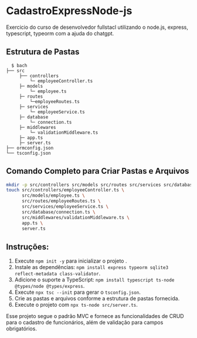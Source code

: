 # CadastroExpressNode-js
Exercicio do curso de desenvolvedor fullstacl utilizando o node.js, express, typescript, typeorm com a ajuda do chatgpt.

## Estrutura de Pastas
```shell
  $ bach
├── src
     ├── controllers
         └─ employeeController.ts
     ├─ models
         └─ employee.ts
     ├─ routes
         └─employeeRoutes.ts
     ├─ services
         └─ employeeService.ts
     ├─ database
         └─ connection.ts
     ├─ middlewares
         └─ validationMiddleware.ts
     ├─ app.ts
     ├─ server.ts
├── ormconfig.json
└── tsconfig.json

```
## Comando Completo para Criar Pastas e Arquivos

```sh
mkdir -p src/controllers src/models src/routes src/services src/database src/middlewares && \
touch src/controllers/employeeController.ts \
      src/models/employee.ts \
      src/routes/employeeRoutes.ts \
      src/services/employeeService.ts \
      src/database/connection.ts \
      src/middlewares/validationMiddleware.ts \
      app.ts \
      server.ts

```
## Instruções:
1. Execute  `npm init -y`  para inicializar o projeto .
2. Instale as dependências: `npm install express typeorm sqlite3 reflect-metadata class-validator`.
 3.  Adicione o suporte a TypeScript: `npm install typescript ts-node @types/node @types/express`.
4. Execute `npx tsc --init` para gerar o `tsconfig.json`.
5. Crie as pastas e arquivos conforme a estrutura de pastas fornecida.
6. Execute o projeto com `npx ts-node src/server.ts`.


Esse projeto segue o padrão MVC e fornece as funcionalidades de CRUD para o cadastro de funcionários, além de validação para campos obrigatórios.
